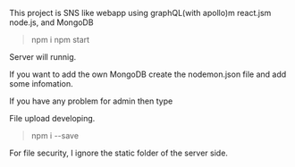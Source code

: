 This project is SNS like webapp using graphQL(with apollo)m react.jsm node.js, and MongoDB

>npm i
>npm start

Server will runnig.

If you want to add the own MongoDB create the nodemon.json file and add some infomation. 

If you have any problem for admin then type

File upload developing.

>npm i --save

For file security, I ignore the static folder of the server side.